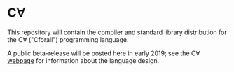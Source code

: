 # C∀
This repository will contain the compiler and standard library distribution for the C∀ ("Cforall") programming language.

A public beta-release will be posted here in early 2019; see the C∀ [webpage](https://cforall.uwaterloo.ca/) for information about the language design.
